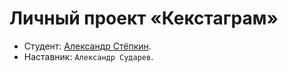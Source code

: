 # Личный проект «Кекстаграм»

* Студент: [Александр Стёпкин](https://up.htmlacademy.ru/univer-js1/4/user/2431993).
* Наставник: `Александр Сударев`.
